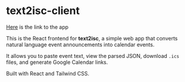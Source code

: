 # text2isc-client

[Here](https://github.com/whuang214/text2isc-client) is the link to the app

This is the React frontend for **text2isc**, a simple web app that converts natural language event announcements into calendar events.

It allows you to paste event text, view the parsed JSON, download `.ics` files, and generate Google Calendar links.

Built with React and Tailwind CSS.
